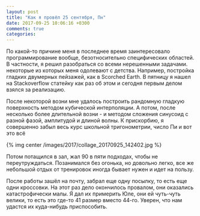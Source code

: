 ```yaml
---
layout: post
title: "Как я провёл 25 сентября, Пн"
date: 2017-09-25 10:06:16 +0300
comments: true
categories: 
---
```

По какой-то причине меня в последнее время заинтересовало программирование вообще, безотносительно специфических областей. В частности, я решил разобраться со всеми нерешенными задачами. некоторые из которых меня одолевают с детства. Например, постройка гладких двумерных пейзажей, как в Scorched Earth. В пятницу я нашел на Stackoverflow статейку как раз об этом и сегодня первым делом взялся за реализацию.

После некоторой возни мне удалось построить рандомную гладкую поверхность методом кубической интерполяции. А потом, после несколько более длительной возни - и методом сложения синусоид с разной фазой, амплитудой и длиной волны. К прискорбию, я совершенно забыл весь курс школьной тригонометрии, число Пи и вот это всё

{% img center /images/2017/collage_20170925_142402.jpg %}

Потом потащился в зал, жал 90 в пяти подходах, чтобы не переутруждаться. Позанимался без огонька, но довольно легко, все же небольшой отдых от тренировок иногда бывает нужен и идет на пользу.

После работы зашёл на почту, забрал еще одну посылку, то есть еще одни кроссовки. На этот раз дело окончилось провалом, они оказались катастрофически малы. Я дал их примерить Юле, они ей чуть-чуть велики, то есть это где-то 41 размер вместо 44-го. Уверен, что нам удастся их куда-нибудь приспособить.